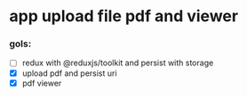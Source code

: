 # app upload file pdf and viewer

### gols:
- [ ] redux with @reduxjs/toolkit and persist with storage
- [x] upload pdf and persist uri
- [x] pdf viewer

